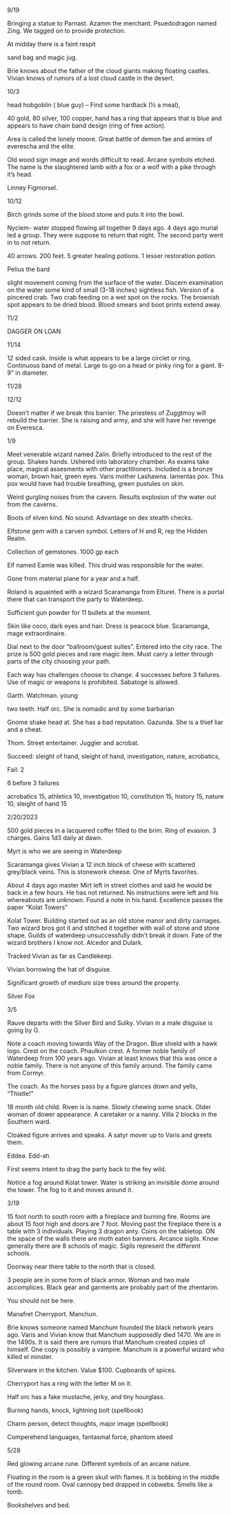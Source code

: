 9/19

  

Bringing a statue to Parnast. Azamm the merchant. Psuedodragon named Zing. We tagged on to provide protection.

  

At midday there is a faint respit

  

sand bag and magic jug.

  

Brie knows about the father of the cloud giants making floating castles. Vivian knows of rumors of a lost cloud castle in the desert.

  

  

10/3

  

head hobgoblin ( blue guy) – Find some hardtack (½ a meal),

40 gold, 80 silver, 100 copper, hand has a ring that appears that is blue and appears to have chain band design (ring of free action).

  

Area is called the lonely moore. Great battle of demon fae and armies of everescha and the elite.

  

Old wood sign image and words difficult to read. Arcane symbols etched. The name is the slaughtered lamb with a fox or a wolf with a pike through it’s head.

  

Linney Figmorsel.

  

10/12

  

Birch grinds some of the blood stone and puts it into the bowl.

  

Nyciem- water stopped flowing all together 9 days ago. 4 days ago murial led a group. They were suppose to return that night. The second party went in to not return.

  

40 arrows. 200 feet. 5 greater healing potions. 1 lesser restoration potion.

  

Pelius the bard

  

slight movement coming from the surface of the water. Discern examination on the water some kind of small (3-18 inches) sightless fish. Version of a pincered crab. Two crab feeding on a wet spot on the rocks. The brownish spot appears to be dried blood. Blood smears and boot prints extend away.

  

11/2

  

DAGGER ON LOAN

  

11/14

  

12 sided cask. Inside is what appears to be a large circlet or ring. Continuous band of metal. Large to go on a head or pinky ring for a giant. 8-9” in diameter.

  

11/28

  

12/12

  

Doesn’t matter if we break this barrier. The priestess of Zuggtmoy will rebuild the barrier. She is raising and army, and she will have her revenge on Everesca.

  

1/9

  

Meet venerable wizard named Zalin. Briefly introduced to the rest of the group. Shakes hands. Ushered into laboratory chamber. As exams take place, magical assesments with other practitioners. Included is a bronze woman, brown hair, green eyes. Varis mother Lashawna. Iamentas pox. This pox would have had trouble breathing, green pustules on skin.

  

Weird gurgling noises from the cavern. Results explosion of the water out from the caverns.

  

Boots of elven kind. No sound. Advantage on dex stealth checks.

  

Elfstone gem with a carven symbol. Letters of H and R, rep the Hidden Realm.

  

Collection of gemstones. 1000 gp each

  

Elf named Eamie was killed. This druid was responsible for the water.

  

Gone from material plane for a year and a half.

  

Roland is aquainted with a wizard Scaramanga from Elturel. There is a portal there that can transport the party to Waterdeep.

  

Sufficient gun powder for 11 bullets at the moment.

  

Skin like coco, dark eyes and hair. Dress is peacock blue. Scaramanga, mage extraordinaire.

  

Dial next to the door “ballroom/guest suites”. Entered into the city race. The prize is 500 gold pieces and rare magic item. Must carry a letter through parts of the city choosing your path.

  

Each way has challenges choose to change. 4 successes before 3 failures. Use of magic or weapons is prohibited. Sabatoge is allowed.

  

Garth. Watchman. young

  

two teeth. Half orc. She is nomadic and by some barbarian

  

Gnome shake head at. She has a bad reputation. Gazunda. She is a thief liar and a cheat.

  

Thom. Street entertainer. Juggler and acrobat.

  

Succeed: sleight of hand, sleight of hand, investigation, nature, acrobatics,

Fail: 2

  

6 before 3 failures

acrobatics 15, athletics 10, investigation 10, constitution 15, history 15, nature 10, sleight of hand 15

  

2/20/2023

  

500 gold pieces in a lacquered coffer filled to the brim. Ring of evasion. 3 charges. Gains 1d3 daily at dawn.

  

Myrt is who we are seeing in Waterdeep

  

Scaramanga gives Vivian a 12 inch block of cheese with scattered grey/black veins. This is stonework cheese. One of Myrts favorites.

  

About 4 days ago master Mirt left in street clothes and said he would be back in a few hours. He has not returned. No instructions were left and his whereabouts are unknown. Found a note in his hand. Excellence passes the paper “Kolat Towers”

  

Kolat Tower. Building started out as an old stone manor and dirty carriages. Two wizard bros got it and stitched it together with wall of stone and stone shape. Guilds of waterdeep unsuccessfully didn’t break it down. Fate of the wizard brothers I know not. Alcedor and Dulark.

  

Tracked Vivian as far as Candlekeep.

  

Vivian borrowing the hat of disguise.

  

Significant growth of medium size trees around the property.

  

Silver Fox

  

3/5

  

Rauve departs with the Silver Bird and Sulky. Vivian in a male disguise is going by G.

  

Note a coach moving towards Way of the Dragon. Blue shield with a hawk logo. Crest on the coach. Phaulkon crest. A former noble family of Waterdeep from 100 years ago. Vivian at least knows that this was once a noble family. There is not anyone of this family around. The family came from Cormyr.

  

The coach. As the horses pass by a figure glances down and yells, “Thistle!”

  

18 month old child. Riven is is name. Slowly chewing some snack. Older woman of dower appearance. A caretaker or a nanny. Villa 2 blocks in the Southern ward.

  

Cloaked figure arrives and speaks. A satyr mover up to Varis and greets them.

  

Eddea. Edd-ah

  

First seems intent to drag the party back to the fey wild.

  

Notice a fog around Kolat tower. Water is striking an invisible dome around the tower. The fog to it and moves around it.

  

3/19

  

15 foot north to south room with a fireplace and burning fire. Rooms are about 15 foot high and doors are 7 foot. Moving past the fireplace there is a table with 3 individuals. Playing 3 dragon anty. Coins on the tabletop. ON the space of the walls there are moth eaten banners. Arcance sigils. Know generally there are 8 schools of magic. Sigils represent the different schools.

  

Doorway near there table to the north that is closed.

  

3 people are in some form of black armor. Woman and two male accomplices. Black gear and garments are probably part of the zhentarim.

  

You should not be here.

  

Manafret Cherryport. Manchun.

  

Brie knows someone named Manchum founded the black network years ago. Varis and Vivian know that Manchum supposedly died 1470. We are in the 1490s. It is said there are rumors that Manchum created copies of himself. One copy is possibly a vampire. Manchum is a powerful wizard who killed el minster.

  

Silverware in the kitchen. Value $100. Cupboards of spices.

  

Cherryport has a ring with the letter M on it.

  

Half orc has a fake mustache, jerky, and tiny hourglass.

  

Burning hands, knock, lightning bolt (spellbook)

Charm person, detect thoughts, major image (spellbook)

Comperehend languages, fantasmal force, phantom steed

  

5/28

  

Red glowing arcane rune. Different symbols of an arcane nature.

  

Floating in the room is a green skull with flames. It is bobbing in the middle of the round room. Oval cannopy bed drapped in cobwebs. Smells like a tomb.

  

Bookshelves and bed.